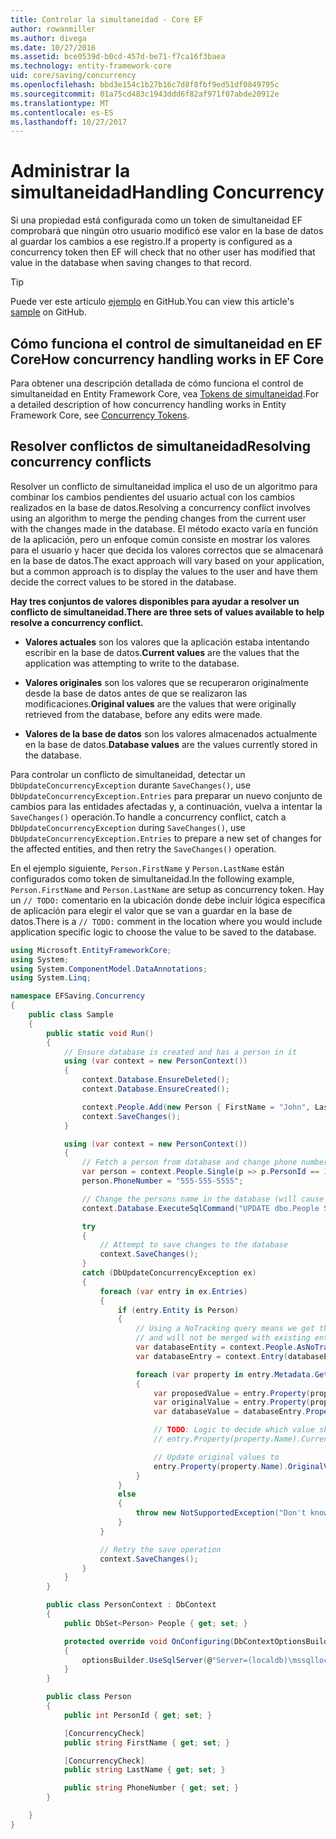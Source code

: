 ```yaml
---
title: Controlar la simultaneidad - Core EF
author: rowanmiller
ms.author: divega
ms.date: 10/27/2016
ms.assetid: bce0539d-b0cd-457d-be71-f7ca16f3baea
ms.technology: entity-framework-core
uid: core/saving/concurrency
ms.openlocfilehash: bbd3e154c1b27b16c7d8f8fbf9ed51df0849795c
ms.sourcegitcommit: 01a75cd483c1943ddd6f82af971f07abde20912e
ms.translationtype: MT
ms.contentlocale: es-ES
ms.lasthandoff: 10/27/2017
---
```

# <a name="handling-concurrency"></a><span data-ttu-id="9f86c-102">Administrar la simultaneidad</span><span class="sxs-lookup"><span data-stu-id="9f86c-102">Handling Concurrency</span></span>

<span data-ttu-id="9f86c-103">Si una propiedad está configurada como un token de simultaneidad EF comprobará que ningún otro usuario modificó ese valor en la base de datos al guardar los cambios a ese registro.</span><span class="sxs-lookup"><span data-stu-id="9f86c-103">If a property is configured as a concurrency token then EF will check that no other user has modified that value in the database when saving changes to that record.</span></span>

> [!TIP]  
> <span data-ttu-id="9f86c-104">Puede ver este artículo [ejemplo](https://github.com/aspnet/EntityFramework.Docs/tree/master/samples/core/Saving/Saving/Concurrency/) en GitHub.</span><span class="sxs-lookup"><span data-stu-id="9f86c-104">You can view this article's [sample](https://github.com/aspnet/EntityFramework.Docs/tree/master/samples/core/Saving/Saving/Concurrency/) on GitHub.</span></span>

## <a name="how-concurrency-handling-works-in-ef-core"></a><span data-ttu-id="9f86c-105">Cómo funciona el control de simultaneidad en EF Core</span><span class="sxs-lookup"><span data-stu-id="9f86c-105">How concurrency handling works in EF Core</span></span>

<span data-ttu-id="9f86c-106">Para obtener una descripción detallada de cómo funciona el control de simultaneidad en Entity Framework Core, vea [Tokens de simultaneidad](../modeling/concurrency.md).</span><span class="sxs-lookup"><span data-stu-id="9f86c-106">For a detailed description of how concurrency handling works in Entity Framework Core, see [Concurrency Tokens](../modeling/concurrency.md).</span></span>

## <a name="resolving-concurrency-conflicts"></a><span data-ttu-id="9f86c-107">Resolver conflictos de simultaneidad</span><span class="sxs-lookup"><span data-stu-id="9f86c-107">Resolving concurrency conflicts</span></span>

<span data-ttu-id="9f86c-108">Resolver un conflicto de simultaneidad implica el uso de un algoritmo para combinar los cambios pendientes del usuario actual con los cambios realizados en la base de datos.</span><span class="sxs-lookup"><span data-stu-id="9f86c-108">Resolving a concurrency conflict involves using an algorithm to merge the pending changes from the current user with the changes made in the database.</span></span> <span data-ttu-id="9f86c-109">El método exacto varía en función de la aplicación, pero un enfoque común consiste en mostrar los valores para el usuario y hacer que decida los valores correctos que se almacenará en la base de datos.</span><span class="sxs-lookup"><span data-stu-id="9f86c-109">The exact approach will vary based on your application, but a common approach is to display the values to the user and have them decide the correct values to be stored in the database.</span></span>

<span data-ttu-id="9f86c-110">**Hay tres conjuntos de valores disponibles para ayudar a resolver un conflicto de simultaneidad.**</span><span class="sxs-lookup"><span data-stu-id="9f86c-110">**There are three sets of values available to help resolve a concurrency conflict.**</span></span>

* <span data-ttu-id="9f86c-111">**Valores actuales** son los valores que la aplicación estaba intentando escribir en la base de datos.</span><span class="sxs-lookup"><span data-stu-id="9f86c-111">**Current values** are the values that the application was attempting to write to the database.</span></span>

* <span data-ttu-id="9f86c-112">**Valores originales** son los valores que se recuperaron originalmente desde la base de datos antes de que se realizaron las modificaciones.</span><span class="sxs-lookup"><span data-stu-id="9f86c-112">**Original values** are the values that were originally retrieved from the database, before any edits were made.</span></span>

* <span data-ttu-id="9f86c-113">**Valores de la base de datos** son los valores almacenados actualmente en la base de datos.</span><span class="sxs-lookup"><span data-stu-id="9f86c-113">**Database values** are the values currently stored in the database.</span></span>

<span data-ttu-id="9f86c-114">Para controlar un conflicto de simultaneidad, detectar un `DbUpdateConcurrencyException` durante `SaveChanges()`, use `DbUpdateConcurrencyException.Entries` para preparar un nuevo conjunto de cambios para las entidades afectadas y, a continuación, vuelva a intentar la `SaveChanges()` operación.</span><span class="sxs-lookup"><span data-stu-id="9f86c-114">To handle a concurrency conflict, catch a `DbUpdateConcurrencyException` during `SaveChanges()`, use `DbUpdateConcurrencyException.Entries` to prepare a new set of changes for the affected entities, and then retry the `SaveChanges()` operation.</span></span>

<span data-ttu-id="9f86c-115">En el ejemplo siguiente, `Person.FirstName` y `Person.LastName` están configurados como token de simultaneidad.</span><span class="sxs-lookup"><span data-stu-id="9f86c-115">In the following example, `Person.FirstName` and `Person.LastName` are setup as concurrency token.</span></span> <span data-ttu-id="9f86c-116">Hay un `// TODO:` comentario en la ubicación donde debe incluir lógica específica de aplicación para elegir el valor que se van a guardar en la base de datos.</span><span class="sxs-lookup"><span data-stu-id="9f86c-116">There is a `// TODO:` comment in the location where you would include application specific logic to choose the value to be saved to the database.</span></span>

<!-- [!code-csharp[Main](samples/core/Saving/Saving/Concurrency/Sample.cs?highlight=53,54)] -->
``` csharp
using Microsoft.EntityFrameworkCore;
using System;
using System.ComponentModel.DataAnnotations;
using System.Linq;

namespace EFSaving.Concurrency
{
    public class Sample
    {
        public static void Run()
        {
            // Ensure database is created and has a person in it
            using (var context = new PersonContext())
            {
                context.Database.EnsureDeleted();
                context.Database.EnsureCreated();

                context.People.Add(new Person { FirstName = "John", LastName = "Doe" });
                context.SaveChanges();
            }

            using (var context = new PersonContext())
            {
                // Fetch a person from database and change phone number
                var person = context.People.Single(p => p.PersonId == 1);
                person.PhoneNumber = "555-555-5555";

                // Change the persons name in the database (will cause a concurrency conflict)
                context.Database.ExecuteSqlCommand("UPDATE dbo.People SET FirstName = 'Jane' WHERE PersonId = 1");

                try
                {
                    // Attempt to save changes to the database
                    context.SaveChanges();
                }
                catch (DbUpdateConcurrencyException ex)
                {
                    foreach (var entry in ex.Entries)
                    {
                        if (entry.Entity is Person)
                        {
                            // Using a NoTracking query means we get the entity but it is not tracked by the context
                            // and will not be merged with existing entities in the context.
                            var databaseEntity = context.People.AsNoTracking().Single(p => p.PersonId == ((Person)entry.Entity).PersonId);
                            var databaseEntry = context.Entry(databaseEntity);

                            foreach (var property in entry.Metadata.GetProperties())
                            {
                                var proposedValue = entry.Property(property.Name).CurrentValue;
                                var originalValue = entry.Property(property.Name).OriginalValue;
                                var databaseValue = databaseEntry.Property(property.Name).CurrentValue;

                                // TODO: Logic to decide which value should be written to database
                                // entry.Property(property.Name).CurrentValue = <value to be saved>;

                                // Update original values to
                                entry.Property(property.Name).OriginalValue = databaseEntry.Property(property.Name).CurrentValue;
                            }
                        }
                        else
                        {
                            throw new NotSupportedException("Don't know how to handle concurrency conflicts for " + entry.Metadata.Name);
                        }
                    }

                    // Retry the save operation
                    context.SaveChanges();
                }
            }
        }

        public class PersonContext : DbContext
        {
            public DbSet<Person> People { get; set; }

            protected override void OnConfiguring(DbContextOptionsBuilder optionsBuilder)
            {
                optionsBuilder.UseSqlServer(@"Server=(localdb)\mssqllocaldb;Database=EFSaving.Concurrency;Trusted_Connection=True;");
            }
        }

        public class Person
        {
            public int PersonId { get; set; }

            [ConcurrencyCheck]
            public string FirstName { get; set; }

            [ConcurrencyCheck]
            public string LastName { get; set; }

            public string PhoneNumber { get; set; }
        }

    }
}
```
